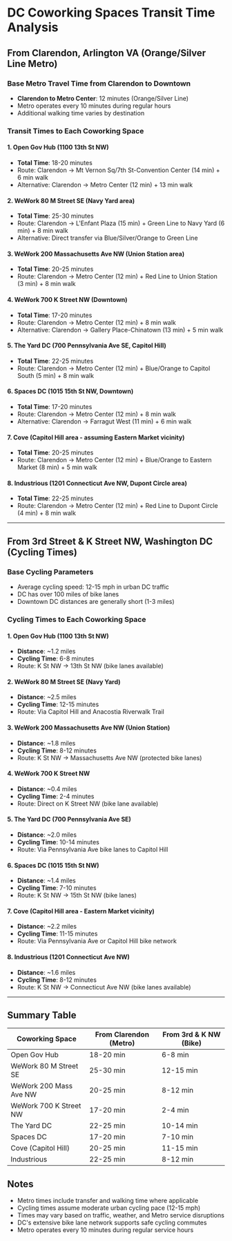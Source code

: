 # DC Coworking Spaces Transit Time Analysis

## From Clarendon, Arlington VA (Orange/Silver Line Metro)

### Base Metro Travel Time from Clarendon to Downtown
- **Clarendon to Metro Center**: 12 minutes (Orange/Silver Line)
- Metro operates every 10 minutes during regular hours
- Additional walking time varies by destination

### Transit Times to Each Coworking Space

#### 1. Open Gov Hub (1100 13th St NW)
- **Total Time**: 18-20 minutes
- Route: Clarendon → Mt Vernon Sq/7th St-Convention Center (14 min) + 6 min walk
- Alternative: Clarendon → Metro Center (12 min) + 13 min walk

#### 2. WeWork 80 M Street SE (Navy Yard area)
- **Total Time**: 25-30 minutes
- Route: Clarendon → L'Enfant Plaza (15 min) + Green Line to Navy Yard (6 min) + 8 min walk
- Alternative: Direct transfer via Blue/Silver/Orange to Green Line

#### 3. WeWork 200 Massachusetts Ave NW (Union Station area)
- **Total Time**: 20-25 minutes
- Route: Clarendon → Metro Center (12 min) + Red Line to Union Station (3 min) + 8 min walk

#### 4. WeWork 700 K Street NW (Downtown)
- **Total Time**: 17-20 minutes
- Route: Clarendon → Metro Center (12 min) + 8 min walk
- Alternative: Clarendon → Gallery Place-Chinatown (13 min) + 5 min walk

#### 5. The Yard DC (700 Pennsylvania Ave SE, Capitol Hill)
- **Total Time**: 22-25 minutes
- Route: Clarendon → Metro Center (12 min) + Blue/Orange to Capitol South (5 min) + 8 min walk

#### 6. Spaces DC (1015 15th St NW, Downtown)
- **Total Time**: 17-20 minutes
- Route: Clarendon → Metro Center (12 min) + 8 min walk
- Alternative: Clarendon → Farragut West (11 min) + 6 min walk

#### 7. Cove (Capitol Hill area - assuming Eastern Market vicinity)
- **Total Time**: 20-25 minutes
- Route: Clarendon → Metro Center (12 min) + Blue/Orange to Eastern Market (8 min) + 5 min walk

#### 8. Industrious (1201 Connecticut Ave NW, Dupont Circle area)
- **Total Time**: 22-25 minutes
- Route: Clarendon → Metro Center (12 min) + Red Line to Dupont Circle (4 min) + 8 min walk

---

## From 3rd Street & K Street NW, Washington DC (Cycling Times)

### Base Cycling Parameters
- Average cycling speed: 12-15 mph in urban DC traffic
- DC has over 100 miles of bike lanes
- Downtown DC distances are generally short (1-3 miles)

### Cycling Times to Each Coworking Space

#### 1. Open Gov Hub (1100 13th St NW)
- **Distance**: ~1.2 miles
- **Cycling Time**: 6-8 minutes
- Route: K St NW → 13th St NW (bike lanes available)

#### 2. WeWork 80 M Street SE (Navy Yard)
- **Distance**: ~2.5 miles
- **Cycling Time**: 12-15 minutes
- Route: Via Capitol Hill and Anacostia Riverwalk Trail

#### 3. WeWork 200 Massachusetts Ave NW (Union Station)
- **Distance**: ~1.8 miles
- **Cycling Time**: 8-12 minutes
- Route: K St NW → Massachusetts Ave NW (protected bike lanes)

#### 4. WeWork 700 K Street NW
- **Distance**: ~0.4 miles
- **Cycling Time**: 2-4 minutes
- Route: Direct on K Street NW (bike lane available)

#### 5. The Yard DC (700 Pennsylvania Ave SE)
- **Distance**: ~2.0 miles
- **Cycling Time**: 10-14 minutes
- Route: Via Pennsylvania Ave bike lanes to Capitol Hill

#### 6. Spaces DC (1015 15th St NW)
- **Distance**: ~1.4 miles
- **Cycling Time**: 7-10 minutes
- Route: K St NW → 15th St NW (bike lanes)

#### 7. Cove (Capitol Hill area - Eastern Market vicinity)
- **Distance**: ~2.2 miles
- **Cycling Time**: 11-15 minutes
- Route: Via Pennsylvania Ave or Capitol Hill bike network

#### 8. Industrious (1201 Connecticut Ave NW)
- **Distance**: ~1.6 miles
- **Cycling Time**: 8-12 minutes
- Route: K St NW → Connecticut Ave NW (bike lanes available)

---

## Summary Table

| Coworking Space | From Clarendon (Metro) | From 3rd & K NW (Bike) |
|---|---|---|
| Open Gov Hub | 18-20 min | 6-8 min |
| WeWork 80 M Street SE | 25-30 min | 12-15 min |
| WeWork 200 Mass Ave NW | 20-25 min | 8-12 min |
| WeWork 700 K Street NW | 17-20 min | 2-4 min |
| The Yard DC | 22-25 min | 10-14 min |
| Spaces DC | 17-20 min | 7-10 min |
| Cove (Capitol Hill) | 20-25 min | 11-15 min |
| Industrious | 22-25 min | 8-12 min |

## Notes
- Metro times include transfer and walking time where applicable
- Cycling times assume moderate urban cycling pace (12-15 mph)
- Times may vary based on traffic, weather, and Metro service disruptions
- DC's extensive bike lane network supports safe cycling commutes
- Metro operates every 10 minutes during regular service hours